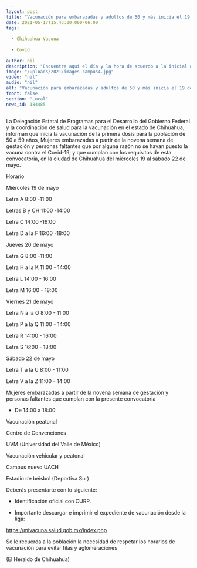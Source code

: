 ```yaml
---
layout: post
title: "Vacunación para embarazadas y adultos de 50 y más inicia el 19 de mayo"
date: 2021-05-17T15:43:00.000-06:00
tags:
  
  - Chihuahua Vacuna
  
  - Covid
  
author: nil
description: "Encuentra aquí el día y la hora de acuerdo a la inicial de tu apellido"
image: "/uploads/2021/images-campus4.jpg"
video: "nil"
audio: "nil"
alt: "Vacunación para embarazadas y adultos de 50 y más inicia el 19 de mayo"
front: false
section: "Local"
news_id: 184485
---
```


La Delegación Estatal de Programas para el Desarrollo del Gobierno Federal y la coordinación de salud para la vacunación en el estado de Chihuahua, informan que inicia la vacunación de la primera dosis para la población de 50 a 59 años, Mujeres embarazadas a partir de la novena semana de gestación y personas faltantes que por alguna razón no se hayan puesto la vacuna contra el Covid-19, y que cumplan con los requisitos de esta convocatoria, en la ciudad de Chihuahua del miércoles 19 al sábado 22 de mayo.

Horario

Miércoles 19 de mayo

Letra A 8:00 -11:00

Letras B y CH 11:00 -14:00

Letra C 14:00 -16:00

Letra D a la F 16:00 -18:00

Jueves 20 de mayo

Letra G 8:00 -11:00

Letra H a la K 11:00 - 14:00

Letra L 14:00 - 16:00

Letra M 16:00 - 18:00

Viernes 21 de mayo

Letra N a la O 8:00 - 11:00

Letra P a la Q 11:00 - 14:00

Letra R 14:00 - 16:00

Letra S 16:00 - 18:00

Sábado 22 de mayo

Letra T a la U 8:00 - 11:00

Letra V a la Z 11:00 - 14:00

Mujeres embarazadas a partir de la novena semana de gestación y personas faltantes que cumplan con la presente convocatoria

- De 14:00 a 18:00

Vacunación peatonal

Centro de Convenciones

UVM (Universidad del Valle de México)

Vacunación vehicular y peatonal

Campus nuevo UACH

Estadio de béisbol (Deportiva Sur)

Deberás presentarte con lo siguiente:

* Identificación oficial con CURP.

* Importante descargar e imprimir el expediente de vacunación desde la liga:

https://mivacuna.salud.gob.mx/index.php

Se le recuerda a la población la necesidad de respetar los horarios de vacunación para evitar filas y aglomeraciones

(El Heraldo de Chihuahua)